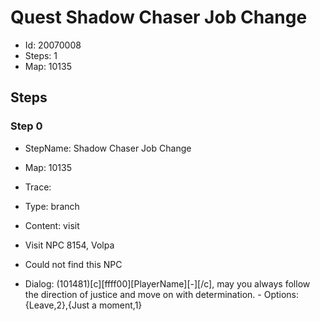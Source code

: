# Quest Shadow Chaser Job Change

- Id: 20070008
- Steps: 1
- Map: 10135

## Steps

### Step 0
- StepName:  Shadow Chaser Job Change
- Map:  10135
- Trace:  
- Type:  branch
- Content:  visit
- Visit NPC 8154, Volpa

- Could not find this NPC
- Dialog: (101481)[c][ffff00][PlayerName][-][/c], may you always follow the direction of justice and move on with determination. - Options: {Leave,2},{Just a moment,1}


